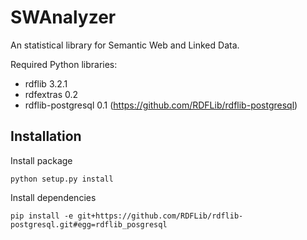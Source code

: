 SWAnalyzer
==========

An statistical library for Semantic Web and Linked Data.

Required Python libraries:

* rdflib 3.2.1
* rdfextras 0.2
* rdflib-postgresql 0.1 (https://github.com/RDFLib/rdflib-postgresql)

 Installation
--------------

Install package 

	python setup.py install

Install dependencies
	
	pip install -e git+https://github.com/RDFLib/rdflib-postgresql.git#egg=rdflib_posgresql
